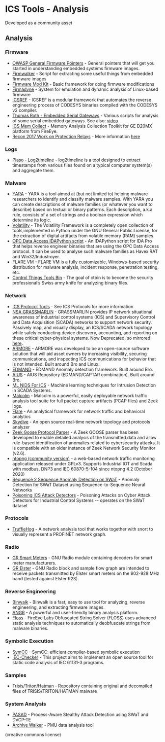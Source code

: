 # ICS Tools - Analysis

Developed as a community asset

## Analysis

### Firmware

- [OWASP General Firmware Pointers](https://www.owasp.org/index.php/OWASP_Internet_of_Things_Project#tab=Firmware_Analysis) - General pointers that will get you started in understanding embedded systems firmware images.
- [Firmwalker](https://github.com/craigz28/firmwalker) - Script for extracting some useful things from embedded firmware images
- [Firmware Mod Kit](https://github.com/mirror/firmware-mod-kit) - Basic framework for doing firmware modifications
- [Firmadyne](https://github.com/firmadyne/firmadyne) - System for emulation and dynamic analysis of Linux-based firmware
- [ICSREF](https://github.com/momalab/ICSREF) - ICSREF is a modular framework that automates the reverse engineering process of CODESYS binaries compiled with the CODESYS v2 compiler.
- [Thomas Roth - Embedded Serial Gateways](https://github.com/nezza/scada-stuff) - Various scripts for analysis of some serial embedded gateways. See also: [video](https://media.ccc.de/v/34c3-8956-scada_-_gateway_to_s_hell)
- [ICS Mem Collect](https://github.com/fireeye/ics_mem_collect) - Memory Analysis Collection Toolkit for GE D20MX platform from FireEye.
- [Recon 2017 Work on Protection Relays](https://github.com/rigmar/Recon2017) - More information [here](http://www.scada.sl/2017/10/hopeless-relay-protection-for.html)

### Logs

- [Plaso - Log2timeline](https://github.com/log2timeline/plaso/wiki) - log2timeline is a tool designed to extract timestamps from various files found on a typical computer system(s) and aggregate them.

### Malware

- [YARA](https://plusvic.github.io/yara/) - YARA is a tool aimed at (but not limited to) helping malware researchers to identify and classify malware samples. With YARA you can create descriptions of malware families (or whatever you want to describe) based on textual or binary patterns. Each description, a.k.a rule, consists of a set of strings and a boolean expression which determine its logic.
- [Volatility](https://github.com/volatilityfoundation/volatility) - The Volatility Framework is a completely open collection of tools,implemented in Python under the GNU General Public License, for the extraction of digital artifacts from volatile memory (RAM) samples.
- [OPC Data Access IDAPython script](https://github.com/eset/malware-research/tree/master/industroyer) - An IDAPython script for IDA Pro that helps reverse engineer binaries that are using the OPC Data Access protocol. It can be used to analyse such malware families as Havex RAT and Win32/Industroyer.
- [FLARE VM](https://github.com/fireeye/flare-vm) - FLARE VM is a fully customizable, Windows-based security distribution for malware analysis, incident response, penetration testing, etc.
- [Control Things Tools Bin](https://github.com/ControlThingsTools/ctbin) - The goal of ctbin is to become the security professional’s Swiss army knife for analyzing binary files.

### Network

- [ICS Protocol Tools](/protocols/) - See ICS Protocols for more information.
- [NSA GRASSMARLIN](https://github.com/nsacyber/GRASSMARLIN) - GRASSMARLIN provides IP network situational awareness of industrial control systems (ICS) and Supervisory Control and Data Acquisition (SCADA) networks to support network security. Passively map, and visually display, an ICS/SCADA network topology while safely conducting device discovery, accounting, and reporting on these critical cyber-physical systems. Now Deprecated, so mirrored [here](/tools/mirrored/grassmarlin).
- [ARMORE](https://github.com/ITI/ARMORE) - ARMORE was developed to be an open-source software solution that will aid asset owners by increasing visibility, securing communications, and inspecting ICS communications for behavior that is not intended. Built around Bro and Linux.
- [EDMAND](https://github.com/ITI/EDMAND) - EDMAND Anomaly detection framework. Built around Bro.
- [AIUS](https://github.com/ITI/aius) - AIUS Repository (EDMAND/CAPTAR combination). Built around Bro.
- [ML NIDS For ICS](https://github.com/Rocionightwater/ML-NIDS-for-SCADA) - Machine learning techniques for Intrusion Detection in SCADA Systems.
- [Malcolm](https://github.com/cisagov/Malcolm) - Malcolm is a powerful, easily deployable network traffic analysis tool suite for full packet capture artifacts (PCAP files) and Zeek logs.
- [Flare](https://github.com/austin-taylor/flare) - An analytical framework for network traffic and behavioral analytics
- [Skydive](https://github.com/skydive-project/skydive) - An open source real-time network topology and protocols analyzer
- [Zeek Goose Protocol Parser](https://github.com/smartgridadsc/Goose-protocol-parser-for-Zeek-IDS) - A Zeek GOOSE parser has been developed to enable detailed analysis of the transmitted data and allow rule-based identification of anomalies related to cybersecurity attacks. It is compatible with an older instance of Zeek Network Security Monitor (v2.6).
- [ntopng (community version)](https://github.com/ntop/ntopng) - a web-based network traffic monitoring application released under GPLv3. Supports Industrial IOT and Scada with modbus, DNP3 and IEC 60870-5-104 since ntopng 4.2 (October 2020)
- [Sequence 2 Sequence Anomaly Detection on SWaT](https://github.com/jukworks/swat-seq2seq) - Anomaly Detection for SWaT Dataset using Sequence-to-Sequence Neural Networks
- [Poisoning ICS Attack Detectors](https://github.com/mkravchik/poisoning-ics-ad) - Poisoning Attacks on Cyber Attack Detectors for Industrial Control Systems -- operates on the SWaT dataset

### Protocols

- [TruffleHog](https://github.com/TruffleHog/TruffleHog) - A network analysis tool that works together with snort to visually represent a PROFINET network graph.

### Radio

- [GR Smart Meters](https://github.com/BitBangingBytes/gr-smart_meters) - GNU Radio module containing decoders for smart meter manufacturers.
- [GR Elster](https://github.com/argilo/gr-elster) - GNU Radio block and sample flow graph are intended to receive packets transmitted by Elster smart meters on the 902-928 MHz band (tested against Elster R2S).

### Reverse Engineering

- [Binwalk](https://github.com/ReFirmLabs/binwalk) - Binwalk is a fast, easy to use tool for analyzing, reverse engineering, and extracting firmware images.
- [ANGR](https://github.com/angr/angr) - A powerful and user-friendly binary analysis platform.
- [Floss](https://github.com/fireeye/flare-floss) - FireEye Labs Obfuscated String Solver (FLOSS) uses advanced static analysis techniques to automatically deobfuscate strings from malware binaries.

### Symbolic Execution

- [SymCC](https://github.com/eurecom-s3/symcc) - SymCC: efficient compiler-based symbolic execution
- [IEC-Checker](https://github.com/jubnzv/iec-checker) - This project aims to implement an open source tool for static code analysis of IEC 61131-3 programs.

### Samples

- [Trisis/Triton/Hatman](https://github.com/MDudek-ICS/TRISIS-TRITON-HATMAN) - Repository containing original and decompiled files of TRISIS/TRITON/HATMAN malware

### System Analysis

- [PASAD](https://github.com/mikeliturbe/pasad) - Process-Aware Stealthy Attack Detection using SWaT and DVCP-TE
- [Archive Walker](https://github.com/pnnl/archive_walker) - PMU data analysis tool

(creative commons license)
